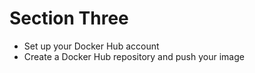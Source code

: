 # Section Three

* Set up your Docker Hub account
* Create a Docker Hub repository and push your image
